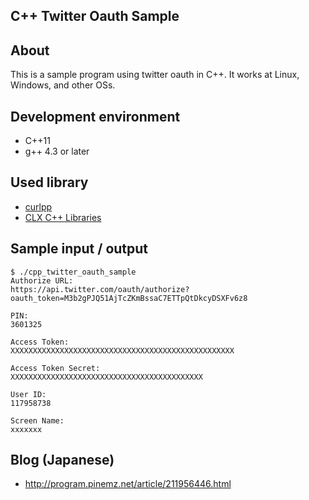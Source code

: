 C++ Twitter Oauth Sample
------------------------

## About
This is a sample program using twitter oauth in C++. It works at Linux, Windows, and other OSs.

## Development environment

- C++11
- g++ 4.3 or later

## Used library
- [curlpp](https://code.google.com/p/curlpp/)
- [CLX C++ Libraries](http://clx.cielquis.net)

## Sample input / output

```
$ ./cpp_twitter_oauth_sample
Authorize URL:
https://api.twitter.com/oauth/authorize?oauth_token=M3b2gPJQ51AjTcZKmBssaC7ETTpQtDkcyDSXFv6z8

PIN:
3601325

Access Token:
XXXXXXXXXXXXXXXXXXXXXXXXXXXXXXXXXXXXXXXXXXXXXXXXXX

Access Token Secret:
XXXXXXXXXXXXXXXXXXXXXXXXXXXXXXXXXXXXXXXXXXX

User ID:
117958738

Screen Name:
xxxxxxx
```

## Blog (Japanese)
- http://program.pinemz.net/article/211956446.html